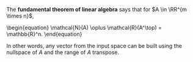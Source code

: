 The **fundamental theorem of linear algebra** says that for $A \in \RR^{m \times n}$,

\begin{equation}
\mathcal{N}(A) \oplus \mathcal{R}(A^\top) = \mathbb{R}^n.
\end{equation}

In other words, any vector from the input space can be built using the nullspace of $A$ and the range of $A$ transpose.